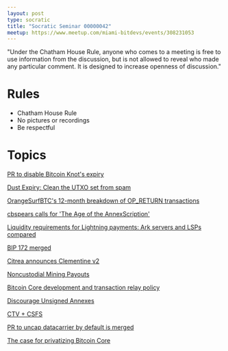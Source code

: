 ```yaml
---
layout: post
type: socratic
title: "Socratic Seminar 00000042"
meetup: https://www.meetup.com/miami-bitdevs/events/308231053
---
```


"Under the Chatham House Rule, anyone who comes to a meeting is free to use information from the discussion, but is not allowed to reveal who made any particular comment. It is designed to increase openness of discussion."

# Rules 
- Chatham House Rule
- No pictures or recordings
- Be respectful

# Topics

[PR to disable Bitcoin Knot's expiry](https://bitcoinknots/bitcoin#124)

[Dust Expiry: Clean the UTXO set from spam](https://delvingbitcoin.org/t/dust-expiry-clean-the-utxo-set-from-spam/1707)

[OrangeSurfBTC's 12-month breakdown of OP_RETURN transactions](https://x.com/OrangeSurfBTC/status/1924317854955970756)

[cbspears calls for 'The Age of the AnnexScription'](https://x.com/cbspears/status/19211963737999469239)

[Liquidity requirements for Lightning payments: Ark servers and LSPs compared](https://blog.second.tech/ark-liquidity-research-01/)

[BIP 172 merged](https://github.com/bitcoin/bips#1841)

[Citrea announces Clementine v2](https://www.blog.citrea.xyz/clementine-v2-with-garbled-circuits-and-toop/)

[Noncustodial Mining Payouts](https://delvingbitcoin.org/t/scaling-noncustodial-mining-payouts-with-ctv/1753)

[Bitcoin Core development and transaction relay policy](https://bitcoincore.org/en/2025/06/06/relay-statement/)

[Discourage Unsigned Annexes](https://github.com/bitcoin/bitcoin#32453)

[CTV + CSFS](https://ctv-csfs.com/)

[PR to uncap datacarrier by default is merged](https://github.com/bitcoin/bitcoin#32406)

[The case for privatizing Bitcoin Core](https://groups.google.com/g/bitcoindev/c/43yjti8MXvo)